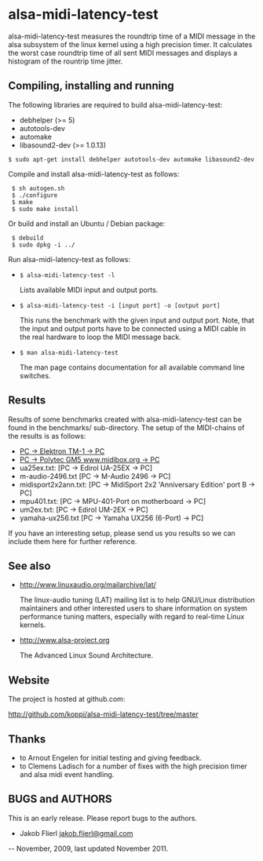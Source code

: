 # alsa-midi-latency-test

alsa-midi-latency-test measures the roundtrip time of a MIDI message in the alsa subsystem of the linux kernel using a high precision timer. It calculates the worst case roundtrip time of all sent MIDI messages and displays a histogram of the rountrip time jitter.

## Compiling, installing and running

The following libraries are required to build alsa-midi-latency-test:

 * debhelper (>= 5)
 * autotools-dev
 * automake
 * libasound2-dev (>= 1.0.13)

```$ sudo apt-get install debhelper autotools-dev automake libasound2-dev```

Compile and install alsa-midi-latency-test as follows:

```
 $ sh autogen.sh
 $ ./configure
 $ make
 $ sudo make install
```

Or build and install an Ubuntu / Debian package:

```
 $ debuild
 $ sudo dpkg -i ../
```

Run alsa-midi-latency-test as follows:

 * ```$ alsa-midi-latency-test -l```

   Lists available MIDI input and output ports.

 * ```$ alsa-midi-latency-test -i [input port] -o [output port]```

   This runs the benchmark with the given input and output port. Note, that the
   input and output ports have to be connected using a MIDI cable in the real
   hardware to loop the MIDI message back.

 * ```$ man alsa-midi-latency-test```

   The man page contains documentation for all available command line switches.

## Results

Results of some benchmarks created with alsa-midi-latency-test can be found in the benchmarks/ sub-directory. The setup of the MIDI-chains of the results is as follows:

 * [PC -> Elektron TM-1 -> PC](alsa-midi-latency-test/blob/master/benchmarks/elektron-tm1.txt)
 * [PC -> Polytec GM5 www.midibox.org -> PC](alsa-midi-latency-test/blob/master/benchmarks/gm5x5x5.txt)
 * ua25ex.txt:          [PC -> Edirol UA-25EX -> PC]
 * m-audio-2496.txt     [PC -> M-Audio 2496 -> PC]
 * midisport2x2ann.txt: [PC -> MidiSport 2x2 'Anniversary Edition' port B -> PC]
 * mpu401.txt:          [PC -> MPU-401-Port on motherboard -> PC]
 * um2ex.txt:           [PC -> Edirol UM-2EX -> PC]
 * yamaha-ux256.txt     [PC -> Yamaha UX256 (6-Port) -> PC]

If you have an interesting setup, please send us you results so we can include them here for further reference.

## See also

 * http://www.linuxaudio.org/mailarchive/lat/

   The linux-audio tuning (LAT) mailing list is to help GNU/Linux distribution
   maintainers  and  other interested users to share information on system
   performance tuning matters, especially with regard to real-time Linux
   kernels.

 * http://www.alsa-project.org

   The Advanced Linux Sound Architecture.

## Website

The project is hosted at github.com:

 http://github.com/koppi/alsa-midi-latency-test/tree/master

## Thanks

 * to Arnout Engelen for initial testing and giving feedback.
 * to Clemens Ladisch for a number of fixes with the high precision timer and
   alsa midi event handling.

## BUGS and AUTHORS

This is an early release.  Please report bugs to the authors.

 * Jakob Flierl <jakob.flierl@gmail.com>

-- November, 2009, last updated November 2011.
